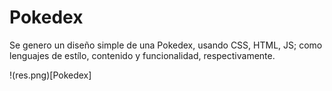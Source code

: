 # Pokedex

Se genero un diseño simple de una Pokedex, usando CSS, HTML, JS; como lenguajes de estílo, contenido y funcionalidad, respectivamente. 

!(res.png)[Pokedex]
